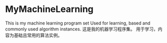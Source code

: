 # MyMachineLearning
This is my machine learning program set
Used for learning, based and commonly used algorithm instances.
这是我的机器学习程序集。
用于学习，内容为基础且常用的算法实例。
